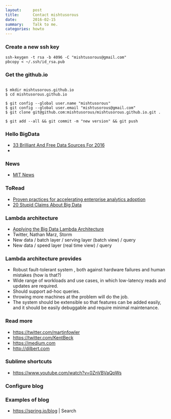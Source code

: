 ```yaml
---
layout:     post
title:      Contact mishtusorous
date:       2016-02-15 
summary:    Talk to me. 
categories: howto 
---
```


  
### Create a new ssh key 

```
ssh-keygen -t rsa -b 4096 -C "mishtusorous@gmail.com"
pbcopy < ~/.ssh/id_rsa.pub
```

### Get the github.io 

```

$ mkdir mishtusorous.github.io
$ cd mishtusorous.github.io

$ git config --global user.name "mishtusorous"
$ git config --global user.email "mishtusorous@gmail.com"
$ git clone git@github.com:mishtusorous/mishtusorous.github.io.git .

$ git add --all && git commit -m "new version" && git push 

```
  
### Hello BigData 

  * [33 Brilliant And Free Data Sources For 2016](http://www.forbes.com/sites/bernardmarr/2016/02/12/big-data-35-brilliant-and-free-data-sources-for-2016/#88155ee67961)
  * 


### News 

  * [MIT News](http://news.mit.edu/2016/quantum-approach-big-data-0125?platform=hootsuite)

### ToRead 

  * [Proven practices for accelerating enterprise analytics adoption](http://public.dhe.ibm.com/common/ssi/ecm/im/en/imw14848usen/IMW14848USEN.PDF)
  * [20 Stupid Claims About Big Data](https://www.linkedin.com/pulse/20-stupid-claims-big-data-bernard-marr)

### Lambda architecture 

  * [Applying the Big Data Lambda Architecture](http://www.drdobbs.com/database/applying-the-big-data-lambda-architectur/240162604)
  * Twitter, Nathan Marz, Storm 
  * New data / batch layer / serving layer (batch view) / query 
  * New data / speed layer (real time view) / query 



### Lambda architecture provides 

  * Robust fault-tolerant system , both against hardware failures and human mistakes (how is that?)
  * Wide range of workloads and use cases, in which low-latency reads and updates are required. 
  * Should support ad-hoc queries.
  * throwing more machines at the problem will do the job.
  * The system should be extensible so that features can be added easily, and it should be easily debuggable and require minimal maintenance.
 
### Read more 

  * https://twitter.com/martinfowler
  * https://twitter.com/KentBeck
  * https://medium.com
  * http://dilbert.com



### Sublime shortcuts 

  * https://www.youtube.com/watch?v=0ZnVBVaQpWs


### Configure blog 


### Examples of blog 

  * https://spring.io/blog | Search 
  



















